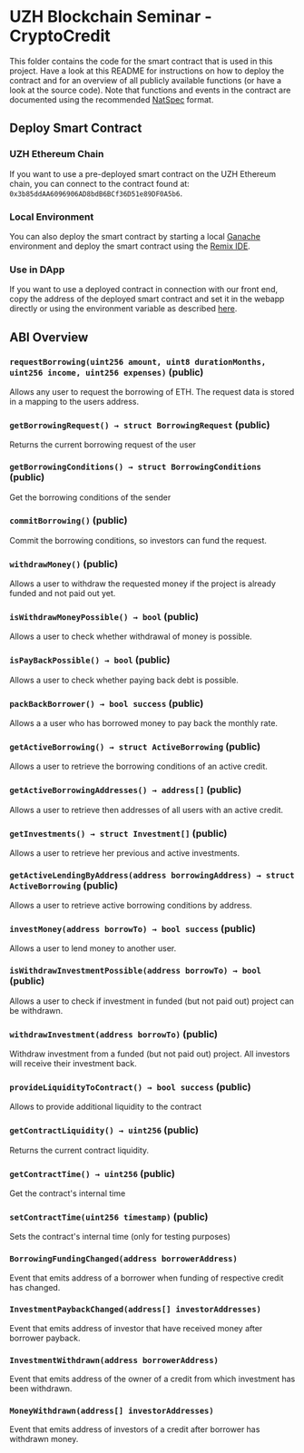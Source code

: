 # UZH Blockchain Seminar - CryptoCredit

This folder contains the code for the smart contract that is used in this project. Have a look at this README for instructions on how to deploy the contract and for an overview of all publicly available functions (or have a look at the source code). Note that functions and events in the contract are documented using the recommended [NatSpec](https://docs.soliditylang.org/en/v0.8.10/natspec-format.html) format.

## Deploy Smart Contract
### UZH Ethereum Chain
If you want to use a pre-deployed smart contract on the UZH Ethereum chain, you can connect to the contract found at: `0x3b85ddAA6096906AD8bdB6BCf36D51e89DF0A5b6`.

### Local Environment
You can also deploy the smart contract by starting a local [Ganache](https://www.trufflesuite.com/ganache/) environment and deploy the smart contract using the [Remix IDE](https://remix.ethereum.org/). 

### Use in DApp
If you want to use a deployed contract in connection with our front end, copy the address of the deployed smart contract and set it in the webapp directly or using the environment variable as described [here](https://github.com/slvnwhrl/blockchain-programming-uzh/tree/main/uzh-bc-dapp#using-dev-server).


## ABI Overview

### `requestBorrowing(uint256 amount, uint8 durationMonths, uint256 income, uint256 expenses)` (public)

Allows any user to request the borrowing of ETH. The request data is stored in a mapping to the users address.




### `getBorrowingRequest() → struct BorrowingRequest` (public)

Returns the current borrowing request of the user




### `getBorrowingConditions() → struct BorrowingConditions` (public)

Get the borrowing conditions of the sender




### `commitBorrowing()` (public)

Commit the borrowing conditions, so investors can fund the request.



### `withdrawMoney()` (public)

Allows a user to withdraw the requested money if the project is already funded and not paid out yet.



### `isWithdrawMoneyPossible() → bool` (public)

Allows a user to check whether withdrawal of money is possible.




### `isPayBackPossible() → bool` (public)

Allows a user to check whether paying back debt is possible.




### `packBackBorrower() → bool success` (public)

Allows a a user who has borrowed money to pay back the monthly rate.




### `getActiveBorrowing() → struct ActiveBorrowing` (public)

Allows a user to retrieve the borrowing conditions of an active credit.




### `getActiveBorrowingAddresses() → address[]` (public)

 Allows a user to retrieve then addresses of all users with an active credit.




### `getInvestments() → struct Investment[]` (public)

Allows a user to retrieve her previous and active investments.




### `getActiveLendingByAddress(address borrowingAddress) → struct ActiveBorrowing` (public)

Allows a user to retrieve active borrowing conditions by address.




### `investMoney(address borrowTo) → bool success` (public)

Allows a user to lend money to another user.




### `isWithdrawInvestmentPossible(address borrowTo) → bool` (public)

Allows a user to check if investment in funded (but not paid out) project can be withdrawn.




### `withdrawInvestment(address borrowTo)` (public)

Withdraw investment from a funded (but not paid out) project. All investors will receive their investment back.




### `provideLiquidityToContract() → bool success` (public)

Allows to provide additional liquidity to the contract




### `getContractLiquidity() → uint256` (public)

Returns the current contract liquidity.




### `getContractTime() → uint256` (public)

Get the contract's internal time




### `setContractTime(uint256 timestamp)` (public)

Sets the contract's internal time (only for testing purposes)




### `BorrowingFundingChanged(address borrowerAddress)`

Event that emits address of a borrower when funding of respective credit has changed.



### `InvestmentPaybackChanged(address[] investorAddresses)`

Event that emits address of investor that have received money after borrower payback.



### `InvestmentWithdrawn(address borrowerAddress)`

Event that emits address of the owner of a credit from which investment has been withdrawn.



### `MoneyWithdrawn(address[] investorAddresses)`

Event that emits address of investors of a credit after borrower has withdrawn money.





